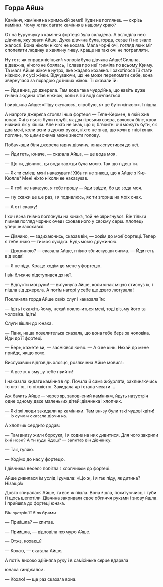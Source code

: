 ## Горда Айше

Каміння, каміння на кримській землі!
Куди не поглянеш — скрізь каміння.
Чому ж так багато каміння в нашому краю?

От на Бурунчуку з каміння фортеця була складена.
А володіла нею дівчина, яку звали Айше.
Дужа дівчина була, горда, серце її не знало жалості.
Вона ніколи нікого не кохала.
Мала чорні очі, погляд яких міг спопелити людину в хвилину гніву.
Краще на такі очі не потрапляти.

Ну геть як справжнісінький чоловік була дівчина Айше!
Сильна, відважна, нічого не боялась, і слава про неї гриміла по всьому Криму.
Та мала Айше жіноче нутро, яке жадало кохання.
І захотілося їй стати ніжною, як усі жінки.
Відчуваючи, що не може переломити себе, вона звернулася за порадою до інших жінок.
Ті сказали їй:

— Йди вниз, до джерела.
Там вода така чудодійна, що навіть дуже гнівна людина стає ніжною, коли в тій воді скупається .

І вирішила Айше: «Піду скупаюся, спробую, як це бути жінкою».
І пішла.

А напроти джерела стояла інша фортеця — Тепе-Кермен, в якій жив юнак.
Очі в нього були голубі, як два гірських озера, волосся біле, крок ніжний, як у кішки.
Але ніхто не знав, що ці блакитні очі можуть бути, як два мечі, коли вони в дужих руках, ніхто не знав, що коли в гніві юнак погляне, то цими очима може знести голову.

Побачивши біля джерела гарну дівчину, юнак спустився до неї.

— Йди геть, юначе, — сказала Айше, — це вода моя.

— Що ти, дівчино, ця вода завжди була моєю.
Так що підеш ти.

— Як ти смієш мені наказувати!
Хіба ти не знаєш, що я Айше з Киз-Кюлле?
Мені ніхто ніколи не наказував.

— Я тобі не наказую, я тебе прошу — йди звідси, бо це вода моя.

— Ну скажи це ще раз, і я подивлюсь, як ти згориш на моїх очах.

— А от і скажу!

І хоч вона гнівно поглянула на юнака, той не здригнувся.
Він тільки піймав погляд чорних очей і сховав його у своєму серці.
Хлопець уперше закохався.

— Дівчино, — задихаючись, сказав він, — ходім до моєї фортеці.
Тепер я тебе знаю — ти моя сусідка.
Будь моєю дружиною.

— Дружиною? — сказала Айше, гнівно зблиснувши очима. — Йди геть від води!

— Я не піду.
Краще ходім до мене у фортецю.

І він ближче підступився до неї.

— Відпусти мої руки! — вигукнула Айше, коли юнак міцно стиснув їх, і пішла від джерела.
А потім нагорі у себе ще довго лютувала!

Покликала горда Айше своїх слуг і наказала їм:

— Ідіть і скажіть йому, нехай поклониться мені, тоді візьму його за чоловіка.
Ідіть!

Слуги пішли до юнака.

— Пане, наша повелителька сказала, що вона тебе бере за чоловіка.
Йди до її фортеці.

— Бере, кажете ви, — засміявся юнак. — А я не кінь.
Нехай до мене прийде, якщо хоче.

Вислухавши відповідь хлопця, розлючена Айше мовила:

— А все ж я змушу тебе прийти!

І наказала кидати каміння в яр.
Почала й сама жбурляти, захлинаючись то люттю, то ніжністю.
Закидала яр і стала чекати ...

Аж бачить Айше — через яр, заповнений камінням, йдуть назустріч одне одному двоє маленьких дітей: дівчинка і хлопчик.

— Які злі люди закидали яр камінням.
Там внизу були такі чудові квіти! — із сумом сказала дівчинка.

А хлопчик сердито додав:

— Там внизу жили борсуки, і я ходив на них дивитися.
Для чого закрили їхні нори?
А ти куди йдеш? — запитав він дівчинку.

— Так, гуляю.

— Ходімо до нас у фортецю.

І дівчинка весело побігла з хлопчиком до фортеці.

Айше дивилася їм услід і думала: «Що ж, і я так піду, як дитина?
Нізащо!»

Довго опиралася Айше, та все ж пішла.
Вона йшла, похитуючись, і губи її щось шепотіли.
Дівчина закривала своє обличчя руками і знову йшла.
І прийшла до фортеці юнака.

Він зустрів її біля брами.

— Прийшла? — спитав.

— Прийшла, — відповіла похмуро Айше.

— Отже, кохаєш?

— Кохаю, — сказала Айше.

А потім високо здійняла руку і в самісіньке серце вдарила

юнака кинджалом.

— Кохаю! — ще раз сказала вона.
